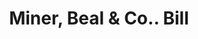 ---
doi: 10.7916/D8FT9Z7G
date_other: '1890'
date_other_textual: 1890-1899
form: printed ephemera
genre:
- Invoices
name:
- Miner, Beal & Co.
object_in_context_url: https://biggert.cul.columbia.edu/items/view/ave_biggert_01852
subject_hierarchical_geographic:
- Boston, Massachusetts, United States
subject_name:
- Miner, Beal & Co.
title: Miner, Beal & Co.. Bill
sort_title: Miner, Beal & Co.. Bill
call_number: ave_biggert_01852
coordinates:
- 42.35805555555556,-71.06361111111111
pid: ave_biggert_01852
identifiers: ave_biggert_01852
thumbnail: https://derivativo-3.library.columbia.edu/iiif/2/ldpd:490677/full/!256,256/0/native.jpg
permalink: "/biggert/ave_biggert_01852/"
layout: iiif-image-page
---